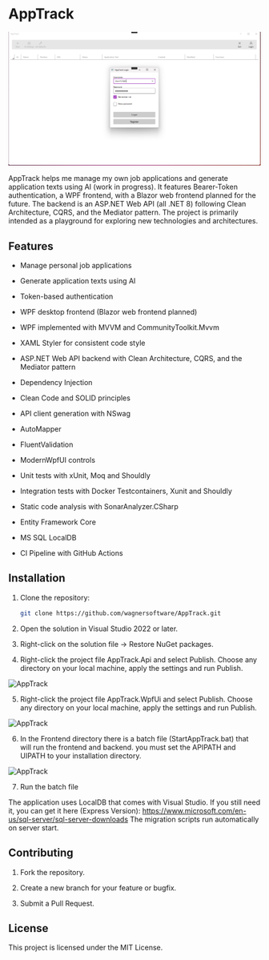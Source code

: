 # AppTrack

![AppTrack](Documentation/Screenshots/AppTrack.png)

AppTrack helps me manage my own job applications and generate application texts using AI (work in progress). It features Bearer-Token authentication, a WPF frontend, with a Blazor web frontend planned for the future. The backend is an ASP.NET Web API (all .NET 8) following Clean Architecture, CQRS, and the Mediator pattern. 
The project is primarily intended as a playground for exploring new technologies and architectures.

## Features
- Manage personal job applications

- Generate application texts using AI

- Token-based authentication

- WPF desktop frontend (Blazor web frontend planned)

- WPF implemented with MVVM and CommunityToolkit.Mvvm

- XAML Styler for consistent code style

- ASP.NET Web API backend with Clean Architecture, CQRS, and the Mediator pattern

- Dependency Injection

- Clean Code and SOLID principles

- API client generation with NSwag

- AutoMapper

- FluentValidation

- ModernWpfUI controls

- Unit tests with xUnit, Moq and Shouldly

- Integration tests with Docker Testcontainers, Xunit and Shouldly

- Static code analysis with SonarAnalyzer.CSharp

- Entity Framework Core

- MS SQL LocalDB

- CI Pipeline with GitHub Actions


## Installation
1. Clone the repository:
   ```bash
   git clone https://github.com/wagnersoftware/AppTrack.git
2. Open the solution in Visual Studio 2022 or later.

3. Right-click on the solution file -> Restore NuGet packages.

4. Right-click the project file AppTrack.Api and select Publish. Choose any directory on your local machine, apply the settings and run Publish.

![AppTrack](Documentation/Screenshots/PublishBackend.png)

5. Right-click the project file AppTrack.WpfUi and select Publish. Choose any directory on your local machine, apply the settings and run Publish.

![AppTrack](Documentation/Screenshots/PublishFrontend.png)

6. In the Frontend directory there is a batch file (StartAppTrack.bat) that will run the frontend and backend. you must set the APIPATH and UIPATH to your installation directory.

![AppTrack](Documentation/Screenshots/StartBatchConfig.png)

7. Run the batch file

The application uses LocalDB that comes with Visual Studio. If you still need it, you can get it here (Express Version): https://www.microsoft.com/en-us/sql-server/sql-server-downloads
The migration scripts run automatically on server start.

## Contributing

1. Fork the repository.

2. Create a new branch for your feature or bugfix.

3. Submit a Pull Request.

## License

This project is licensed under the MIT License.
